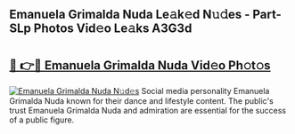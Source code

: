 ## Emanuela Grimalda Nuda Le𝚊k𝚎d N𝚞𝚍es - Part-SLp Photos Vid𝚎o Le𝚊ks A3G3d

# <h2><a href="http://fbbqwa.evod.top/?m=Emanuela+Grimalda+Nuda">🔗 👉🔴 Emanuela Grimalda Nuda Vid𝚎o Ph𝚘t𝚘s</a></h2>

[![Emanuela Grimalda Nuda N𝚞d𝚎s](https://i.imgur.com/8V9OHl7.gif)](http://fbbqwa.evod.top/?m=Emanuela+Grimalda+Nuda)
Social media personality Emanuela Grimalda Nuda known for their dance and lifestyle content. The public's trust Emanuela Grimalda Nuda and admiration are essential for the success of a public figure. 
